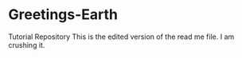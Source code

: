 # Greetings-Earth
Tutorial Repository
This is the edited version of the read me file. I am crushing it.
